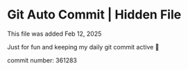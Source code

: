 # Git Auto Commit | Hidden File

This file was added Feb 12, 2025

Just for fun and keeping my daily git commit active 🤪

commit number: 361283
